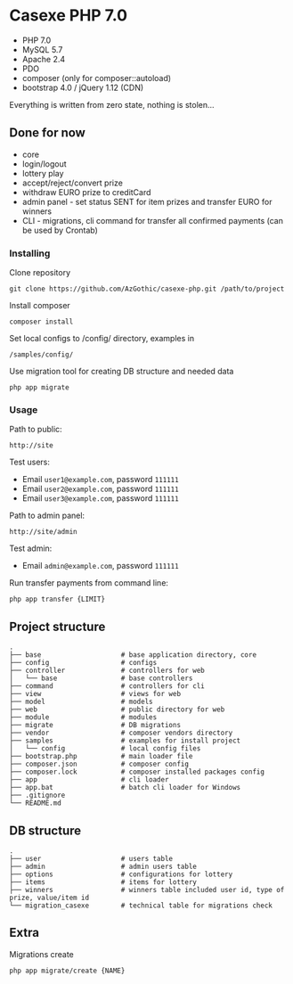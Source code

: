 # Casexe PHP 7.0

- PHP 7.0
- MySQL 5.7
- Apache 2.4
- PDO
- composer (only for composer::autoload)
- bootstrap 4.0 / jQuery 1.12 (CDN)

Everything is written from zero state, nothing is stolen...

## Done for now

- core
- login/logout
- lottery play
- accept/reject/convert prize
- withdraw EURO prize to creditCard
- admin panel - set status SENT for item prizes and transfer EURO for winners
- CLI - migrations, cli command for transfer all confirmed payments (can be used by Crontab)

### Installing

Clone repository

```
git clone https://github.com/AzGothic/casexe-php.git /path/to/project
```

Install composer

```
composer install
```

Set local configs to /config/ directory, examples in

```
/samples/config/
```

Use migration tool for creating DB structure and needed data

```
php app migrate
```

### Usage

Path to public:

```
http://site
```

Test users:
- Email `user1@example.com`, password `111111`
- Email `user2@example.com`, password `111111`
- Email `user3@example.com`, password `111111`

Path to admin panel:

```
http://site/admin
```

Test admin:
- Email `admin@example.com`, password `111111`

Run transfer payments from command line:

```
php app transfer {LIMIT}
```

## Project structure

    .
    ├── base                    # base application directory, core
    ├── config                  # configs
    ├── controller              # controllers for web
    │   └── base                # base controllers
    ├── command                 # controllers for cli
    ├── view                    # views for web
    ├── model                   # models
    ├── web                     # public directory for web
    ├── module                  # modules
    ├── migrate                 # DB migrations
    ├── vendor                  # composer vendors directory
    ├── samples                 # examples for install project
    │   └── config              # local config files
    ├── bootstrap.php           # main loader file
    ├── composer.json           # composer config
    ├── composer.lock           # composer installed packages config
    ├── app                     # cli loader
    ├── app.bat                 # batch cli loader for Windows
    ├── .gitignore
    └── README.md

## DB structure

    .
    ├── user                    # users table
    ├── admin                   # admin users table
    ├── options                 # configurations for lottery
    ├── items                   # items for lottery
    ├── winners                 # winners table included user id, type of prize, value/item id
    └── migration_casexe        # technical table for migrations check

## Extra

Migrations create

```
php app migrate/create {NAME}
```